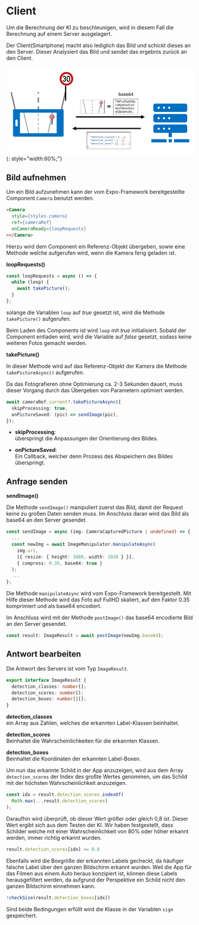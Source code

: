 # Client

Um die Berechnung der KI zu beschleunigen, wird in diesem Fall die Berechnung auf einem Server ausgelagert.

Der Client(Smartphone) macht also lediglich das Bild und schickt dieses an den Server. Dieser Analysiert das Bild und sendet das ergebnis zurück an den Client.

![client_server](../assets/images/client_server.png){: style="width:60%;"}

## Bild aufnehmen

Um ein Bild aufzunehmen kann der vom Expo-Framework bereitgestellte Component `Camera` benutzt werden.

```html
<Camera
  style={styles.camera}
  ref={cameraRef}
  onCameraReady={loopRequests}
></Camera>
```

Hierzu wird dem Component ein Referenz-Objekt übergeben, sowie eine Methode welche aufgerufen wird, wenn die Kamera ferig geladen ist.

**loopRequests()**

```ts
const loopRequests = async () => {
  while (loop) {
    await takePicture();
  }
};
```

solange die Variablen `loop` auf *true* gesetzt ist, wird die Methode `takePicture()` aufgerufen.

Beim Laden des Components ist wird `loop` mit *true* initialisiert. Sobald der Component entladen wird, wird die Variable auf *false* gesetzt, sodass keine weiteren Fotos gemacht werden.

**takePicture()**

In dieser Methode wird auf das Referenz-Objekt der Kamera die Methode `takePictureAsync()` aufgerufen.

Da das Fotografieren ohne Optimierung ca. 2-3 Sekunden dauert, muss dieser Vorgang durch das Übergeben von Parametern optimiert werden.

```ts
await cameraRef.current?.takePictureAsync({
  skipProcessing: true,
  onPictureSaved: (pic) => sendImage(pic),
});
```

- **skipProcessing**:  
überspringt die Anpassungen der Orientierung des Bildes.

- **onPictureSaved**:  
Ein Callback, welcher denn Prozess des Abspeichern des Bildes überspringt.

## Anfrage senden

**sendImage()**

Die Methode `sendImage()` manipuliert zuerst das Bild, damit der Request keine zu großen Daten senden muss. Im Anschluss daran wird das Bild als base64 an den Server gesendet.

```ts
const sendImage = async (img: CameraCapturedPicture | undefined) => {
  ...
  const newImg = await ImageManipulator.manipulateAsync(
    img.uri,
    [{ resize: { height: 1080, width: 1920 } }],
    { compress: 0.35, base64: true }
  );
  ...
};
```

Die Methode `manipulateAsync` wird vom Expo-Framework bereitgestellt. Mit Hilfe dieser Methode wird das Foto auf FullHD skaliert, auf den Faktor 0.35 komprimiert und als base64 encodiert.

Im Anschluss wird mit der Methode `postImage()` das base64 encodierte Bild an den Server gesendet.

```ts
const result: ImageResult = await postImage(newImg.base64);
```

## Antwort bearbeiten

Die Antwort des Servers ist vom Typ `ImageResult`.

```ts
export interface ImageResult {
  detection_classes: number[];
  detection_scores: number[];
  detection_boxes: number[][];
}
```

**detection_classes**  
ein Array aus Zahlen, welches die erkannten Label-Klassen beinhaltet.

**detection_scores**  
Beinhaltet die Wahrscheinlichkeiten für die erkannten Klassen.

**detection_boxes**  
Beinhaltet die Koordinaten der erkannten Label-Boxen.

Um nun das erkannte Schild in der App anzuzeigen, wird aus dem Array `detection_scores` der Index des großte Wertes genommen, um das Schild mit der höchsten Wahrscheinlichkeit anzuzeigen.

```ts
const idx = result.detection_scores.indexOf(
  Math.max(...result.detection_scores)
);
```

Daraufhin wird überprüft, ob dieser Wert größer oder gleich 0,8 ist. Dieser Wert ergibt sich aus dem Testen der KI. Wir haben festgestellt, dass Schilder welche mit einer Wahrscheinlichkeit von 80% oder höher erkannt werden, immer richtig erkannt wurden.

```ts
result.detection_scores[idx] >= 0.8
```

Ebenfalls wird die Boxgröße der erkannten Labels gecheckt, da häufiger falsche Label über den ganzen Bildschirm erkannt wurden. Weil die App für das Filmen aus einem Auto heraus konzipiert ist, können diese Labels herausgefiltert werden, da aufgrund der Perspektive ein Schild nicht den ganzen Bildschirm einnehmen kann.

```ts
!checkSize(result.detection_boxes[idx])
```

Sind beide Bedingungen erfüllt wird die Klasse in der Variablen `sign` gespeichert.